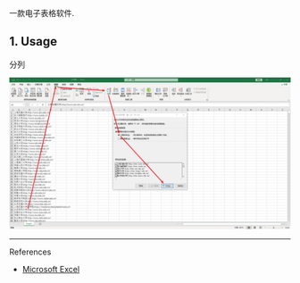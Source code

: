 一款电子表格软件.

## 1. Usage

分列

![](./../../../../../../images/Microsoft_Excel/%E5%88%86%E5%88%97.png)

---

References

- [Microsoft Excel](https://www.microsoft.com/en-in/microsoft-365/excel)